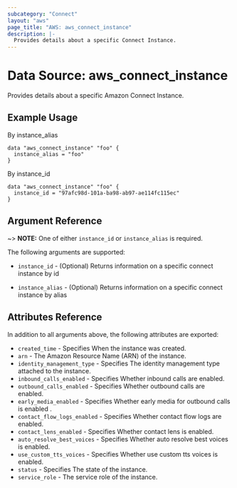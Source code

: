 ```yaml
---
subcategory: "Connect"
layout: "aws"
page_title: "AWS: aws_connect_instance"
description: |-
  Provides details about a specific Connect Instance.
---
```


# Data Source: aws_connect_instance

Provides details about a specific Amazon Connect Instance.

## Example Usage
By instance_alias

```hcl
data "aws_connect_instance" "foo" {
  instance_alias = "foo"
}
```

By instance_id

```hcl
data "aws_connect_instance" "foo" {
  instance_id = "97afc98d-101a-ba98-ab97-ae114fc115ec"
}
```

## Argument Reference

~> **NOTE:** One of either `instance_id` or `instance_alias` is required.

The following arguments are supported:

* `instance_id` - (Optional) Returns information on a specific connect instance by id

* `instance_alias` - (Optional) Returns information on a specific connect instance by alias

## Attributes Reference

In addition to all arguments above, the following attributes are exported:

* `created_time` - Specifies When the instance was created.
* `arn` - The Amazon Resource Name (ARN) of the instance.
* `identity_management_type` - Specifies The identity management type attached to the instance.
* `inbound_calls_enabled` - Specifies Whether inbound calls are enabled.
* `outbound_calls_enabled` - Specifies Whether outbound calls are enabled.
* `early_media_enabled` - Specifies Whether early media for outbound calls is enabled .
* `contact_flow_logs_enabled` - Specifies Whether contact flow logs are enabled.
* `contact_lens_enabled` - Specifies Whether contact lens is enabled.
* `auto_resolve_best_voices` - Specifies Whether auto resolve best voices is enabled.
* `use_custom_tts_voices` - Specifies Whether use custom tts voices is enabled.
* `status` - Specifies The state of the instance.
* `service_role` - The service role of the instance.
